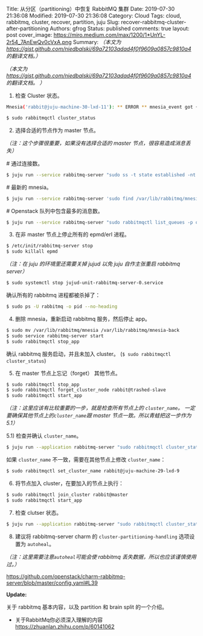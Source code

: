 Title: 从分区（partitioning）中恢复 RabbitMQ 集群
Date: 2019-07-30 21:36:08
Modified: 2019-07-30 21:36:08
Category: Cloud
Tags: cloud, rabbitmq, cluster, recover, partition, juju
Slug: recover-rabbitmq-cluster-after-partitioning
Authors: gfrog
Status: published
comments: true
layout: post
cover_image: https://miro.medium.com/max/1200/1*UnYL-2r54_7AnEwQv0cVxA.png
Summary: _（本文为 <https://gist.github.com/niedbalski/69a72103adad4f0f9609a0857c9810a4> 的翻译文档。）_


_（本文为
<https://gist.github.com/niedbalski/69a72103adad4f0f9609a0857c9810a4>
的翻译文档。
）_

1) 检查 Cluster 状态。

```bash
Mnesia('rabbit@juju-machine-30-lxd-11'): ** ERROR ** mnesia_event got {inconsistent_database, running_partitioned_network, 'rabbit@juju-machine-29-lxd-9'}

$ sudo rabbitmqctl cluster_status
```

2) 选择合适的节点作为 master 节点。

_（注：这个步骤很重要，如果没有选择合适的 master 节点，很容易造成消息丢失）_

\# 通过连接数。

```bash
$ juju run --service rabbitmq-server "sudo ss -t state established -nt '( sport = :amqp )' | wc -l"
```


\# 最新的 mnesia。

```bash
$ juju run --service rabbitmq-server 'sudo find /var/lib/rabbitmq/mnesia -type f | xargs ls -ltr | tail -n 1 | cut -d " " -f13 | xargs -I {} stat -c "%y" {}'
```

\# Openstack 队列中包含最多的消息数。

```bash
$ juju run --service rabbitmq-server "sudo rabbitmqctl list_queues -p openstack messages | awk '{s+=\$1}END{print s}'"
```


3) 在非 master 节点上停止所有的 epmd/erl 进程。

```bash
$ /etc/init/rabbitmq-server stop
$ sudo killall epmd
```

_（注：在 juju 的环境里还需要关掉 jujud 以免 juju 自作主张重启 rabbitmq server）_

```bash
$ sudo systemctl stop jujud-unit-rabbitmq-server-0.service
```

确认所有的 rabbitmq 进程都被杀掉了：

```bash
$ sudo ps -U rabbitmq -o pid --no-heading
```

4) 删除 mnesia，重新启动 rabbitmq 服务，然后停止 app。

```bash
$ sudo mv /var/lib/rabbitmq/mnesia /var/lib/rabbitmq/mnesia-back
$ sudo service rabbitmq-server start
$ sudo rabbitmqctl stop_app
```

确认 rabbitmq 服务启动，并且未加入 cluster。 (`$ sudo rabbitmqctl cluster_status`)

5) 在 master 节点上忘记（forget） 其他节点。

```bash
$ sudo rabbitmqctl stop_app
$ sudo rabbitmqctl forget_cluster_node rabbit@trashed-slave
$ sudo rabbitmqctl start_app
```


_（注：这里应该有比较重要的一步，就是检查所有节点上的 `cluster_name`。
一定要确保其他节点上的`cluster_name`跟 master 节点一致。所以青蛙把这一步作为5.1）_

5.1) 检查并确认 `cluster_name`。

```bash
$ juju run --application rabbitmq-server "sudo rabbitmqctl cluster_status |grep cluster_name"
```

如果 `cluster_name` 不一致，需要在其他节点上修改 `cluster_name`：

```bash
$ sudo rabbitmqctl set_cluster_name rabbit@juju-machine-29-lxd-9
```

6) 将节点加入 cluster，在要加入的节点上执行：

```bash
$ sudo rabbitmqctl join_cluster rabbit@master
$ sudo rabbitmqctl start_app
```

7) 检查 clutser 状态。

```bash
$ juju run --application rabbitmq-server "sudo rabbitmqctl cluster_status"
```

8) 建议将 rabbitmq-server charm 的 `cluster-partitioning-handling` 选项设置为 `autoheal`。

_（注：这里需要注意`autoheal`可能会使 rabbitmq 丢失数据，所以也应该谨慎使用过。）_

<https://github.com/openstack/charm-rabbitmq-server/blob/master/config.yaml#L39>


**Update:**

关于 rabbitmq 基本内容，以及 partition 和 brain split 的一个介绍。

* 关于RabbitMq你必须深入理解的内容 <https://zhuanlan.zhihu.com/p/60141062>
